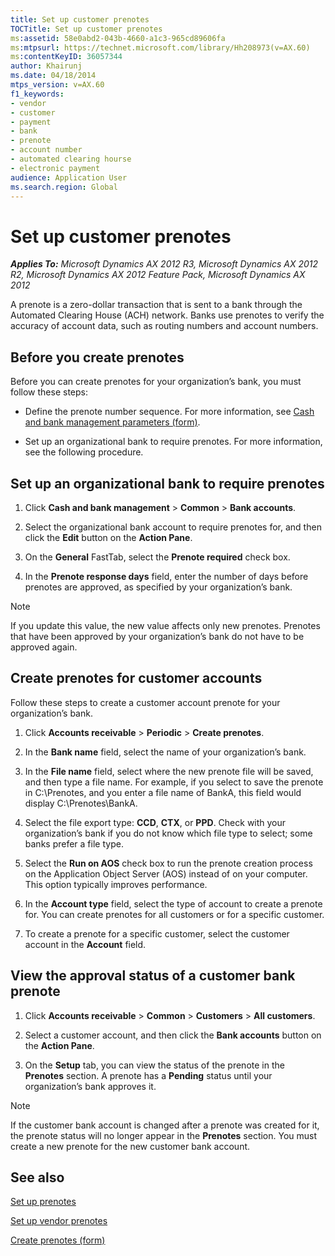 ```yaml
---
title: Set up customer prenotes
TOCTitle: Set up customer prenotes
ms:assetid: 58e0abd2-043b-4660-a1c3-965cd89606fa
ms:mtpsurl: https://technet.microsoft.com/library/Hh208973(v=AX.60)
ms:contentKeyID: 36057344
author: Khairunj
ms.date: 04/18/2014
mtps_version: v=AX.60
f1_keywords:
- vendor
- customer
- payment
- bank
- prenote
- account number
- automated clearing hourse
- electronic payment
audience: Application User
ms.search.region: Global
---
```


# Set up customer prenotes 


_**Applies To:** Microsoft Dynamics AX 2012 R3, Microsoft Dynamics AX 2012 R2, Microsoft Dynamics AX 2012 Feature Pack, Microsoft Dynamics AX 2012_

A prenote is a zero-dollar transaction that is sent to a bank through the Automated Clearing House (ACH) network. Banks use prenotes to verify the accuracy of account data, such as routing numbers and account numbers.

## Before you create prenotes

Before you can create prenotes for your organization’s bank, you must follow these steps:

  - Define the prenote number sequence. For more information, see [Cash and bank management parameters (form)](https://technet.microsoft.com/library/aa591289\(v=ax.60\)).

  - Set up an organizational bank to require prenotes. For more information, see the following procedure.

## Set up an organizational bank to require prenotes

1.  Click **Cash and bank management** \> **Common** \> **Bank accounts**.

2.  Select the organizational bank account to require prenotes for, and then click the **Edit** button on the **Action Pane**.

3.  On the **General** FastTab, select the **Prenote required** check box.

4.  In the **Prenote response days** field, enter the number of days before prenotes are approved, as specified by your organization’s bank.


> [!NOTE]
> <P>If you update this value, the new value affects only new prenotes. Prenotes that have been approved by your organization’s bank do not have to be approved again.</P>



## Create prenotes for customer accounts

Follow these steps to create a customer account prenote for your organization’s bank.

1.  Click **Accounts receivable** \> **Periodic** \> **Create prenotes**.

2.  In the **Bank name** field, select the name of your organization’s bank.

3.  In the **File name** field, select where the new prenote file will be saved, and then type a file name. For example, if you select to save the prenote in C:\\Prenotes, and you enter a file name of BankA, this field would display C:\\Prenotes\\BankA.

4.  Select the file export type: **CCD**, **CTX**, or **PPD**. Check with your organization’s bank if you do not know which file type to select; some banks prefer a file type.

5.  Select the **Run on AOS** check box to run the prenote creation process on the Application Object Server (AOS) instead of on your computer. This option typically improves performance.

6.  In the **Account type** field, select the type of account to create a prenote for. You can create prenotes for all customers or for a specific customer.

7.  To create a prenote for a specific customer, select the customer account in the **Account** field.

## View the approval status of a customer bank prenote

1.  Click **Accounts receivable** \> **Common** \> **Customers** \> **All customers**.

2.  Select a customer account, and then click the **Bank accounts** button on the **Action Pane**.

3.  On the **Setup** tab, you can view the status of the prenote in the **Prenotes** section. A prenote has a **Pending** status until your organization’s bank approves it.


> [!NOTE]
> <P>If the customer bank account is changed after a prenote was created for it, the prenote status will no longer appear in the <STRONG>Prenotes</STRONG> section. You must create a new prenote for the new customer bank account.</P>



## See also

[Set up prenotes](set-up-prenotes.md)

[Set up vendor prenotes](set-up-vendor-prenotes.md)

[Create prenotes (form)](https://technet.microsoft.com/library/hh209352\(v=ax.60\))

  


